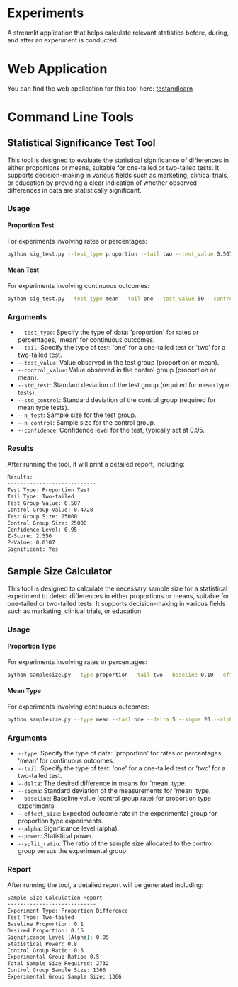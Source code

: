 # Experiments
A streamlit application that helps calculate relevant statistics before, during, and after an experiment is conducted.

# Web Application

You can find the web application for this tool here: [testandlearn](https://testandlearn.streamlit.app/)

# Command Line Tools

## Statistical Significance Test Tool

This tool is designed to evaluate the statistical significance of differences in either proportions or means, suitable for one-tailed or two-tailed tests. It supports decision-making in various fields such as marketing, clinical trials, or education by providing a clear indication of whether observed differences in data are statistically significant.

### Usage

#### Proportion Test
For experiments involving rates or percentages:
```bash
python sig_test.py --test_type proportion --tail two --test_value 0.507 --control_value 0.4728 --n_test 25000 --n_control 25000 --confidence 0.95
```

#### Mean Test

For experiments involving continuous outcomes:

```bash
python sig_test.py --test_type mean --tail one --test_value 50 --control_value 45 --std_test 10 --std_control 10 --n_test 25000 --n_control 25000 --confidence 0.90
```

### Arguments

- `--test_type`: Specify the type of data: 'proportion' for rates or percentages, 'mean' for continuous outcomes.
- `--tail`: Specify the type of test: 'one' for a one-tailed test or 'two' for a two-tailed test.
- `--test_value`: Value observed in the test group (proportion or mean).
- `--control_value`: Value observed in the control group (proportion or mean).
- `--std_test`: Standard deviation of the test group (required for mean type tests).
- `--std_control`: Standard deviation of the control group (required for mean type tests).
- `--n_test`: Sample size for the test group.
- `--n_control`: Sample size for the control group.
- `--confidence`: Confidence level for the test, typically set at 0.95.

### Results

After running the tool, it will print a detailed report, including:

```bash
Results:
----------------------------
Test Type: Proportion Test
Tail Type: Two-tailed
Test Group Value: 0.507
Control Group Value: 0.4728
Test Group Size: 25000
Control Group Size: 25000
Confidence Level: 0.95
Z-Score: 2.556
P-Value: 0.0107
Significant: Yes

```





## Sample Size Calculator

This tool is designed to calculate the necessary sample size for a statistical experiment to detect differences in either proportions or means, suitable for one-tailed or two-tailed tests. It supports decision-making in various fields such as marketing, clinical trials, or education.

### Usage

#### Proportion Type
For experiments involving rates or percentages:
```bash
python samplesize.py --type proportion --tail two --baseline 0.10 --effect_size 0.15 --alpha 0.05 --power 0.8 --split_ratio 0.5
```

#### Mean Type
For experiments involving continuous outcomes:
```bash
python samplesize.py --type mean --tail one --delta 5 --sigma 20 --alpha 0.05 --power 0.8 --split_ratio 0.5
```

### Arguments
- `--type`: Specify the type of data: 'proportion' for rates or percentages, 'mean' for continuous outcomes.
- `--tail`: Specify the type of test: 'one' for a one-tailed test or 'two' for a two-tailed test.
- `--delta`: The desired difference in means for 'mean' type.
- `--sigma`: Standard deviation of the measurements for 'mean' type.
- `--baseline`: Baseline value (control group rate) for proportion type experiments.
- `--effect_size`: Expected outcome rate in the experimental group for proportion type experiments.
- `--alpha`: Significance level (alpha).
- `--power`: Statistical power.
- `--split_ratio`: The ratio of the sample size allocated to the control group versus the experimental group.

### Report
After running the tool, a detailed report will be generated including:
```bash
Sample Size Calculation Report
----------------------------
Experiment Type: Proportion Difference
Test Type: Two-tailed
Baseline Proportion: 0.1
Desired Proportion: 0.15
Significance Level (Alpha): 0.05
Statistical Power: 0.8
Control Group Ratio: 0.5
Experimental Group Ratio: 0.5
Total Sample Size Required: 2732
Control Group Sample Size: 1366
Experimental Group Sample Size: 1366

```